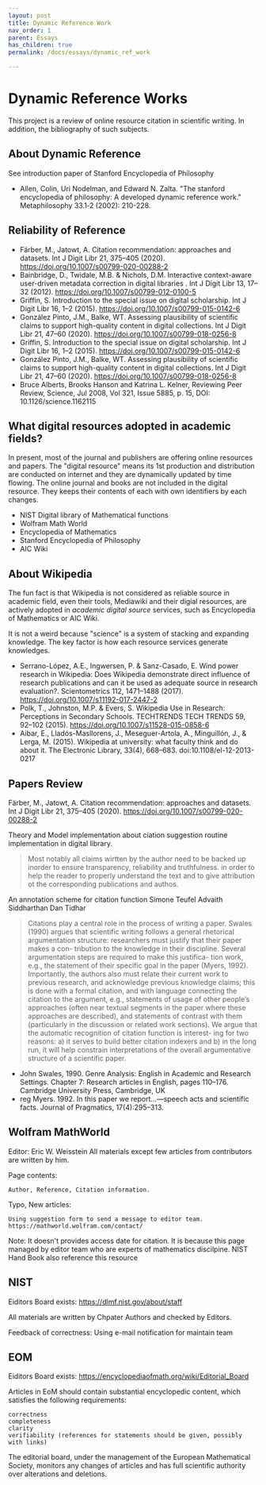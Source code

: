 ```yaml
---
layout: post
title: Dynamic Reference Work
nav_order: 1
parent: Essays
has_children: true
permalink: /docs/essays/dynamic_ref_work

---
```


# Dynamic Reference Works

This project is a review of online resource citation in scientific writing.
In addition, the bibliography of such subjects.

## About Dynamic Reference

See introduction paper of Stanford Encyclopedia of Philosophy

* Allen, Colin, Uri Nodelman, and Edward N. Zalta. "The stanford encyclopedia of philosophy: A developed dynamic reference work." Metaphilosophy 33.1‐2 (2002): 210-228.

## Reliability of Reference

* Färber, M., Jatowt, A. Citation recommendation: approaches and datasets. Int J Digit Libr 21, 375–405 (2020). https://doi.org/10.1007/s00799-020-00288-2
* Bainbridge, D., Twidale, M.B. & Nichols, D.M. Interactive context-aware user-driven metadata correction in digital libraries . Int J Digit Libr 13, 17–32 (2012). https://doi.org/10.1007/s00799-012-0100-5
* Griffin, S. Introduction to the special issue on digital scholarship. Int J Digit Libr 16, 1–2 (2015). https://doi.org/10.1007/s00799-015-0142-6
* González Pinto, J.M., Balke, WT. Assessing plausibility of scientific claims to support high-quality content in digital collections. Int J Digit Libr 21, 47–60 (2020). https://doi.org/10.1007/s00799-018-0256-8
* Griffin, S. Introduction to the special issue on digital scholarship. Int J Digit Libr 16, 1–2 (2015). https://doi.org/10.1007/s00799-015-0142-6
* González Pinto, J.M., Balke, WT. Assessing plausibility of scientific claims to support high-quality content in digital collections. Int J Digit Libr 21, 47–60 (2020). https://doi.org/10.1007/s00799-018-0256-8
* Bruce Alberts, Brooks Hanson and Katrina L. Kelner, Reviewing Peer Review, Science, Jul 2008, Vol 321, Issue 5885, p. 15, DOI: 10.1126/science.1162115


## What digital resources adopted in academic fields?

In present, most of the journal and publishers are offering online resources and papers. The "digital resource" means its 1st production and distribution are conducted on internet and they are dynamically updated by time flowing. The online journal and books are not included in the digital resource. They keeps their contents of each with own identifiers by each changes. 

* NIST Digital library of Mathematical functions
* Wolfram Math World
* Encyclopedia of Mathematics
* Stanford Encyclopedia of Philosophy
* AIC Wiki

## About Wikipedia

The fun fact is that Wikipedia is not considered as reliable source in academic field, even their tools, Mediawiki and their digial resources, are actively adopted in *academic digital source* services, such as Encyclopedia of Mathematics or AIC Wiki. 

It is not a weird because "science" is a system of stacking and expanding knowledge.
The key factor is how each resource services generate knowledges.  

* Serrano-López, A.E., Ingwersen, P. & Sanz-Casado, E. Wind power research in Wikipedia: Does Wikipedia demonstrate direct influence of research publications and can it be used as adequate source in research evaluation?. Scientometrics 112, 1471–1488 (2017). https://doi.org/10.1007/s11192-017-2447-2
* Polk, T., Johnston, M.P. & Evers, S. Wikipedia Use in Research: Perceptions in Secondary Schools. TECHTRENDS TECH TRENDS 59, 92–102 (2015). https://doi.org/10.1007/s11528-015-0858-6
* Aibar, E., Lladós-Masllorens, J., Meseguer-Artola, A., Minguillón, J., & Lerga, M. (2015). Wikipedia at university: what faculty think and do about it. The Electronic Library, 33(4), 668–683. doi:10.1108/el-12-2013-0217 


## Papers Review

Färber, M., Jatowt, A. Citation recommendation: approaches and datasets. Int J Digit Libr 21, 375–405 (2020). https://doi.org/10.1007/s00799-020-00288-2

Theory and Model implementation about ciation suggestion routine implementation in digital library.

> Most notably all claims wirtten by the author need to be backed up inorder to ensure transparency, reliability and truthfulness.
> in order to help the reader to properly understand the text and to give attribution ot the corresponding publications and authos.

An annotation scheme for citation function
Simone Teufel Advaith Siddharthan Dan Tidhar

>Citations play a central role in the process of writing
>a paper. Swales (1990) argues that scientific writing
>follows a general rhetorical argumentation structure:
>researchers must justify that their paper makes a con-
>tribution to the knowledge in their discipline. Several
>argumentation steps are required to make this justifica-
>tion work, e.g., the statement of their specific goal in
>the paper (Myers, 1992). Importantly, the authors also
>must relate their current work to previous research, and
>acknowledge previous knowledge claims; this is done
>with a formal citation, and with language connecting
>the citation to the argument, e.g., statements of usage of
>other people’s approaches (often near textual segments
>in the paper where these approaches are described), and
>statements of contrast with them (particularly in the
>discussion or related work sections). We argue that the
>automatic recognition of citation function is interest-
>ing for two reasons: a) it serves to build better citation
>indexers and b) in the long run, it will help constrain
>interpretations of the overall argumentative structure of
>a scientific paper.


* John Swales, 1990. Genre Analysis: English in Academic and Research Settings. Chapter 7: Research articles in English, pages 110–176. Cambridge University Press, Cambridge, UK
* reg Myers. 1992. In this paper we report...—speech acts and scientific facts. Journal of Pragmatics, 17(4):295–313.


## Wolfram MathWorld

Editor: Eric W. Weisstein
    All materials except few articles from contributors are written by him.

Page contents:

    Author, Reference, Citation information.

Typo, New articles: 

    Using suggestion form to send a message to editor team.
    https://mathworld.wolfram.com/contact/

Note: It doesn't provides access date for citation. It is because this page managed by editor team who are experts of mathematics discilpine. NIST Hand Book also reference this resource

## NIST

Eiditors Board exists: https://dlmf.nist.gov/about/staff

All materials are written by Chpater Authors and checked by
Editors. 

Feedback of correctness: Using e-mail notification for maintain team

## EOM

Eiditors Board exists: https://encyclopediaofmath.org/wiki/Editorial_Board

Articles in EoM should contain substantial encyclopedic content, which satisfies the following requirements:

    correctness
    completeness
    clarity
    verifiability (references for statements should be given, possibly with links)

The editorial board, under the management of the European Mathematical Society, monitors any changes of articles and has full scientific authority over alterations and deletions. 